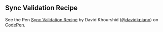 ## Sync Validation Recipe

<p data-height="341" data-theme-id="13607" data-slug-hash="b63b4a409763716b4101faa68d1f25e0" data-default-tab="js,result" data-user="davidkpiano" data-embed-version="2" class="codepen">See the Pen <a href="http://codepen.io/davidkpiano/pen/b63b4a409763716b4101faa68d1f25e0/">Sync Validation Recipe</a> by David Khourshid (<a href="http://codepen.io/davidkpiano">@davidkpiano</a>) on <a href="http://codepen.io">CodePen</a>.</p>
<script async src="//assets.codepen.io/assets/embed/ei.js"></script>
